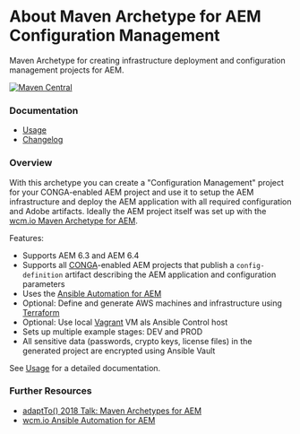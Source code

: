 About Maven Archetype for AEM Configuration Management
======================================================

Maven Archetype for creating infrastructure deployment and configuration management projects for AEM.

[![Maven Central](https://maven-badges.herokuapp.com/maven-central/io.wcm.maven.archetypes/io.wcm.maven.archetypes.aem-confmgmt/badge.svg)](https://maven-badges.herokuapp.com/maven-central/io.wcm.maven.archetypes/io.wcm.maven.archetypes.aem-confmgmt)


### Documentation

* [Usage][usage]
* [Changelog][changelog]


### Overview

With this archetype you can create a "Configuration Management" project for your CONGA-enabled AEM project and use it to setup the AEM infrastructure and deploy the AEM application with all required configuration and Adobe artifacts. Ideally the AEM project itself was set up with the [wcm.io Maven Archetype for AEM][aem-archetype].

Features:

* Supports AEM 6.3 and AEM 6.4
* Supports all [CONGA][conga]-enabled AEM projects that publish a `config-definition` artifact describing the AEM application and configuration parameters
* Uses the [Ansible Automation for AEM][aem-ansible]
* Optional: Define and generate AWS machines and infrastructure using [Terraform][terraform]
* Optional: Use local [Vagrant][vagrant] VM als Ansible Control host
* Sets up multiple example stages: DEV and PROD
* All sensitive data (passwords, crypto keys, license files) in the generated project are encrypted using Ansible Vault

See [Usage][usage] for a detailed documentation.


### Further Resources

* [adaptTo() 2018 Talk: Maven Archetypes for AEM][adaptto-talk-2018-aem-archetypes]
* [wcm.io Ansible Automation for AEM][aem-ansible]


[usage]: usage.html
[changelog]: changes-report.html
[aem-archetype]: ../aem/
[conga]: http://devops.wcm.io/conga/
[aem-ansible]: http://devops.wcm.io/ansible-aem/
[terraform]: https://www.terraform.io/
[vagrant]: https://www.vagrantup.com/
[adaptto-talk-2018-aem-archetypes]: https://adapt.to/2018/en/schedule/maven-archetypes-for-aem.html
